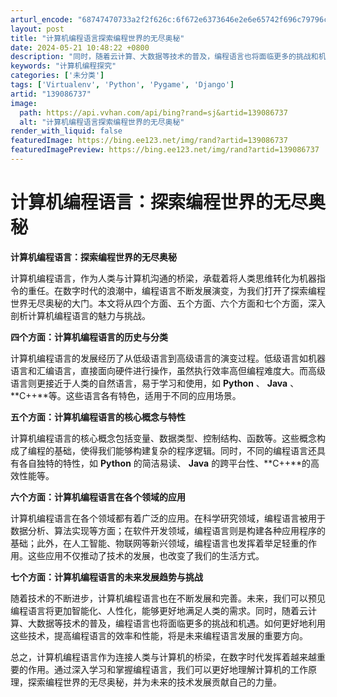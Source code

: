 ```yaml
---
arturl_encode: "68747470733a2f2f626c:6f672e6373646e2e6e65742f696c79796c6d655f313032762f:61727469636c652f64657461696c732f313339303836373337"
layout: post
title: "计算机编程语言探索编程世界的无尽奥秘"
date: 2024-05-21 10:48:22 +0800
description: "同时，随着云计算、大数据等技术的普及，编程语言也将面临更多的挑战和机遇。如何更好地利用这些技术，提高"
keywords: "计算机编程探究"
categories: ['未分类']
tags: ['Virtualenv', 'Python', 'Pygame', 'Django']
artid: "139086737"
image:
  path: https://api.vvhan.com/api/bing?rand=sj&artid=139086737
  alt: "计算机编程语言探索编程世界的无尽奥秘"
render_with_liquid: false
featuredImage: https://bing.ee123.net/img/rand?artid=139086737
featuredImagePreview: https://bing.ee123.net/img/rand?artid=139086737
---
```


# 计算机编程语言：探索编程世界的无尽奥秘

**计算机编程语言：探索编程世界的无尽奥秘**

计算机编程语言，作为人类与计算机沟通的桥梁，承载着将人类思维转化为机器指令的重任。在数字时代的浪潮中，编程语言不断发展演变，为我们打开了探索编程世界无尽奥秘的大门。本文将从四个方面、五个方面、六个方面和七个方面，深入剖析计算机编程语言的魅力与挑战。

**四个方面：计算机编程语言的历史与分类**

计算机编程语言的发展经历了从低级语言到高级语言的演变过程。低级语言如机器语言和汇编语言，直接面向硬件进行操作，虽然执行效率高但编程难度大。而高级语言则更接近于人类的自然语言，易于学习和使用，如
**Python**
、
**Java**
、\*\*C++\*\*等。这些语言各有特色，适用于不同的应用场景。

**五个方面：计算机编程语言的核心概念与特性**

计算机编程语言的核心概念包括变量、数据类型、控制结构、函数等。这些概念构成了编程的基础，使得我们能够构建复杂的程序逻辑。同时，不同的编程语言还具有各自独特的特性，如
**Python**
的简洁易读、
**Java**
的跨平台性、\*\*C++\*\*的高效性能等。

**六个方面：计算机编程语言在各个领域的应用**

计算机编程语言在各个领域都有着广泛的应用。在科学研究领域，编程语言被用于数据分析、算法实现等方面；在软件开发领域，编程语言则是构建各种应用程序的基础；此外，在人工智能、物联网等新兴领域，编程语言也发挥着举足轻重的作用。这些应用不仅推动了技术的发展，也改变了我们的生活方式。

**七个方面：计算机编程语言的未来发展趋势与挑战**

随着技术的不断进步，计算机编程语言也在不断发展和完善。未来，我们可以预见编程语言将更加智能化、人性化，能够更好地满足人类的需求。同时，随着云计算、大数据等技术的普及，编程语言也将面临更多的挑战和机遇。如何更好地利用这些技术，提高编程语言的效率和性能，将是未来编程语言发展的重要方向。

总之，计算机编程语言作为连接人类与计算机的桥梁，在数字时代发挥着越来越重要的作用。通过深入学习和掌握编程语言，我们可以更好地理解计算机的工作原理，探索编程世界的无尽奥秘，并为未来的技术发展贡献自己的力量。